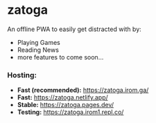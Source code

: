 # zatoga
An offline PWA to easily get distracted with by:
* Playing Games
* Reading News
* more features to come soon...


### Hosting:
* **Fast (recommended):** https://zatoga.irom.ga/
* **Fast:** https://zatoga.netlify.app/
* **Stable:** https://zatoga.pages.dev/
* **Testing:** https://zatoga.irom1.repl.co/
